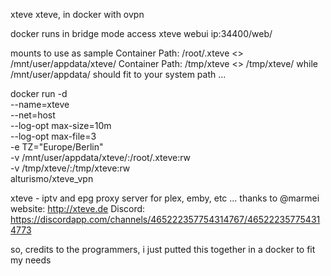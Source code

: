 xteve
xteve, in docker with ovpn

docker runs in bridge mode
access xteve webui ip:34400/web/

mounts to use as sample
Container Path: /root/.xteve <> /mnt/user/appdata/xteve/
Container Path: /tmp/xteve <> /tmp/xteve/
while /mnt/user/appdata/ should fit to your system path ...

docker run -d \
  --name=xteve \
  --net=host \
  --log-opt max-size=10m \
  --log-opt max-file=3 \
  -e TZ="Europe/Berlin" \
  -v /mnt/user/appdata/xteve/:/root/.xteve:rw \
  -v /tmp/xteve/:/tmp/xteve:rw \
  alturismo/xteve_vpn

xteve - iptv and epg proxy server for plex, emby, etc ... thanks to @marmei
website: http://xteve.de
Discord: https://discordapp.com/channels/465222357754314767/465222357754314773

so, credits to the programmers, i just putted this together in a docker to fit my needs
